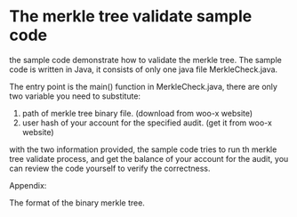 # The merkle tree validate sample code

the sample code demonstrate how to validate the merkle tree. The sample code is written in Java,
it consists of only one java file MerkleCheck.java. 

The entry point is the main() function in MerkleCheck.java, there are only two variable you need to substitute:
1. path of merkle tree binary file. (download from woo-x website)
2. user hash of your account for the specified audit. (get it from woo-x website)

with the two information provided, the sample code tries to run th merkle tree validate process, and get
the balance of your account for the audit, you can review the code yourself to verify the correctness.

Appendix:

The format of the binary merkle tree.